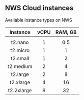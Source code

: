 ## NWS Cloud instances

Available instance types on NWS

|  Instance  | vCPU | RAM, GB |
| :--------: | :--: | :-----: |
|            |      |         |
|  t2.nano   |  1   |   0.5   |
|  t2.micro  |  1   |    1    |
|  t2.small  |  1   |    2    |
| t2.medium  |  2   |    4    |
|  t2.large  |  2   |    8    |
| t2.xlarge  |  4   |   16    |
| t2.2xlarge |  8   |   32    |
